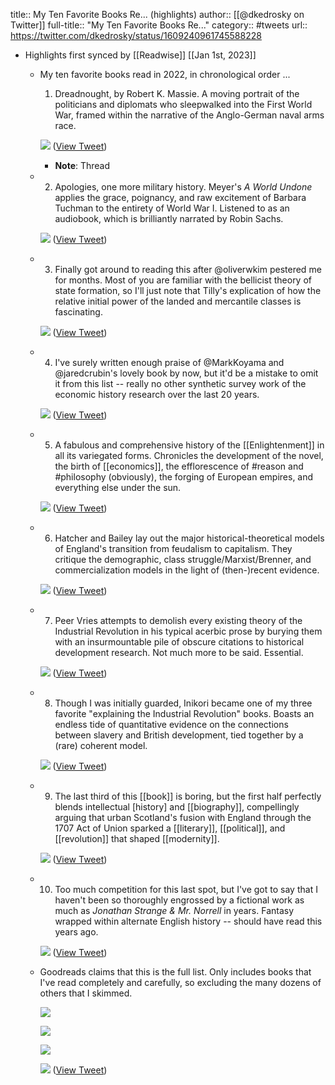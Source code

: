 title:: My Ten Favorite Books Re... (highlights)
author:: [[@dkedrosky on Twitter]]
full-title:: "My Ten Favorite Books Re..."
category:: #tweets
url:: https://twitter.com/dkedrosky/status/1609240961745588228

- Highlights first synced by [[Readwise]] [[Jan 1st, 2023]]
	- My ten favorite books read in 2022, in chronological order ...
	  
	  1) Dreadnought, by Robert K. Massie. A moving portrait of the politicians and diplomats who sleepwalked into the First World War, framed within the narrative of the Anglo-German naval arms race. 
	  
	  ![](https://pbs.twimg.com/media/FlUsIAQacAEPQKp.jpg) ([View Tweet](https://twitter.com/dkedrosky/status/1609240961745588228))
		- **Note**: Thread
	- 2) Apologies, one more military history. Meyer's *A World Undone*  applies the grace, poignancy, and raw excitement of Barbara Tuchman to the entirety of World War I. Listened to as an audiobook, which is brilliantly narrated by Robin Sachs. 
	  
	  ![](https://pbs.twimg.com/media/FlUsIXnaAAQmwO-.jpg) ([View Tweet](https://twitter.com/dkedrosky/status/1609240969916059649))
	- 3) Finally got around to reading this after @oliverwkim pestered me for months. Most of you are familiar with the bellicist theory of state formation, so I'll just note that Tilly's explication of how the relative initial power of the landed and mercantile classes is fascinating. 
	  
	  ![](https://pbs.twimg.com/media/FlUsI2baAAAm8Ue.jpg) ([View Tweet](https://twitter.com/dkedrosky/status/1609240978476666880))
	- 4) I've surely written enough praise of @MarkKoyama and @jaredcrubin's lovely book by now, but it'd be a mistake to omit it from this list -- really no other synthetic survey work of the economic history research over the last 20 years. 
	  
	  ![](https://pbs.twimg.com/media/FlUsJYYagAASiVQ.jpg) ([View Tweet](https://twitter.com/dkedrosky/status/1609240988165505024))
	- 5) A fabulous and comprehensive history of the [[Enlightenment]] in all its variegated forms. Chronicles the development of the novel, the birth of [[economics]], the efflorescence of #reason and #philosophy (obviously), the forging of European empires, and everything else under the sun. 
	  
	  ![](https://pbs.twimg.com/media/FlUsJ8aagAAErGU.jpg) ([View Tweet](https://twitter.com/dkedrosky/status/1609240999242629120))
	- 6) Hatcher and Bailey lay out the major historical-theoretical models of England's transition from feudalism to capitalism. They critique the demographic, class struggle/Marxist/Brenner, and commercialization models in the light of (then-)recent evidence. 
	  
	  ![](https://pbs.twimg.com/media/FlUsKlwaAAA4O7b.jpg) ([View Tweet](https://twitter.com/dkedrosky/status/1609241009397043200))
	- 7) Peer Vries attempts to demolish every existing theory of the Industrial Revolution in his typical acerbic prose by burying them with an insurmountable pile of obscure citations to historical development research. Not much more to be said. Essential. 
	  
	  ![](https://pbs.twimg.com/media/FlUsLKSakAA3IzS.jpg) ([View Tweet](https://twitter.com/dkedrosky/status/1609241017718571009))
	- 8) Though I was initially guarded, Inikori became one of my three favorite "explaining the Industrial Revolution" books. Boasts an endless tide of quantitative evidence on the connections between slavery and British development, tied together by a (rare) coherent model. 
	  
	  ![](https://pbs.twimg.com/media/FlUsLnsaEAAv9i5.jpg) ([View Tweet](https://twitter.com/dkedrosky/status/1609241025515753477))
	- 9) The last third of this [[book]] is boring, but the first half perfectly blends intellectual [history] and [[biography]], compellingly arguing that urban Scotland's fusion with England through the 1707 Act of Union sparked a [[literary]], [[political]], and [[revolution]] that shaped [[modernity]]. 
	  
	  ![](https://pbs.twimg.com/media/FlUsMEvagAEUmVq.jpg) ([View Tweet](https://twitter.com/dkedrosky/status/1609241033258463233))
	- 10) Too much competition for this last spot, but I've got to say that I haven't been so thoroughly engrossed by a fictional work as much as *Jonathan Strange & Mr. Norrell* in years. Fantasy wrapped within alternate English history -- should have read this years ago. 
	  
	  ![](https://pbs.twimg.com/media/FlUsMhmaAAAfaY7.jpg) ([View Tweet](https://twitter.com/dkedrosky/status/1609241041433133057))
	- Goodreads claims that this is the full list. Only includes books that I've read completely and carefully, so excluding the many dozens of others that I skimmed. 
	  
	  ![](https://pbs.twimg.com/media/FlVMlCcaEAEqkAF.jpg) 
	  
	  ![](https://pbs.twimg.com/media/FlVMmGUaAAALv2g.jpg) 
	  
	  ![](https://pbs.twimg.com/media/FlVMmtMaMAAKgLx.jpg) 
	  
	  ![](https://pbs.twimg.com/media/FlVMnPbaUAIV2xV.jpg) ([View Tweet](https://twitter.com/dkedrosky/status/1609277162976342018))